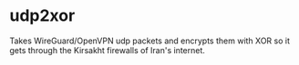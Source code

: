 # udp2xor

Takes WireGuard/OpenVPN udp packets and encrypts them with XOR so it gets through the Kirsakht firewalls of Iran's internet.
